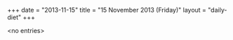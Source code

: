 +++
date = "2013-11-15"
title = "15 November 2013 (Friday)"
layout = "daily-diet"
+++


\<no entries\>

